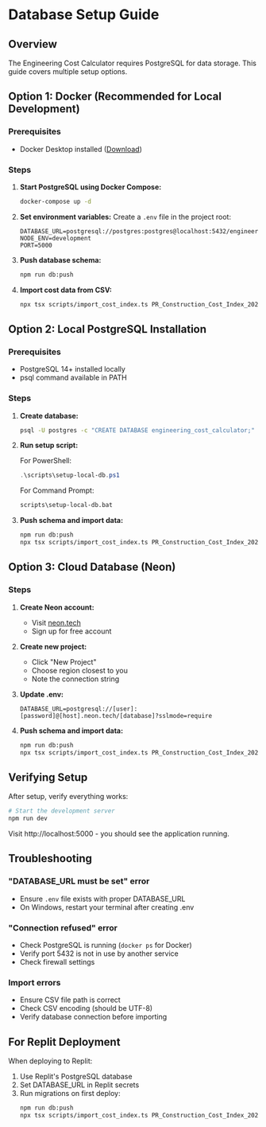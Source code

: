 # Database Setup Guide

## Overview

The Engineering Cost Calculator requires PostgreSQL for data storage. This guide covers multiple setup options.

## Option 1: Docker (Recommended for Local Development)

### Prerequisites
- Docker Desktop installed ([Download](https://www.docker.com/products/docker-desktop))

### Steps

1. **Start PostgreSQL using Docker Compose:**
   ```bash
   docker-compose up -d
   ```

2. **Set environment variables:**
   Create a `.env` file in the project root:
   ```env
   DATABASE_URL=postgresql://postgres:postgres@localhost:5432/engineering_cost_calculator
   NODE_ENV=development
   PORT=5000
   ```

3. **Push database schema:**
   ```bash
   npm run db:push
   ```

4. **Import cost data from CSV:**
   ```bash
   npx tsx scripts/import_cost_index.ts PR_Construction_Cost_Index_2025_filled.csv
   ```

## Option 2: Local PostgreSQL Installation

### Prerequisites
- PostgreSQL 14+ installed locally
- psql command available in PATH

### Steps

1. **Create database:**
   ```bash
   psql -U postgres -c "CREATE DATABASE engineering_cost_calculator;"
   ```

2. **Run setup script:**
   
   For PowerShell:
   ```powershell
   .\scripts\setup-local-db.ps1
   ```
   
   For Command Prompt:
   ```cmd
   scripts\setup-local-db.bat
   ```

3. **Push schema and import data:**
   ```bash
   npm run db:push
   npx tsx scripts/import_cost_index.ts PR_Construction_Cost_Index_2025_filled.csv
   ```

## Option 3: Cloud Database (Neon)

### Steps

1. **Create Neon account:**
   - Visit [neon.tech](https://neon.tech)
   - Sign up for free account

2. **Create new project:**
   - Click "New Project"
   - Choose region closest to you
   - Note the connection string

3. **Update .env:**
   ```env
   DATABASE_URL=postgresql://[user]:[password]@[host].neon.tech/[database]?sslmode=require
   ```

4. **Push schema and import data:**
   ```bash
   npm run db:push
   npx tsx scripts/import_cost_index.ts PR_Construction_Cost_Index_2025_filled.csv
   ```

## Verifying Setup

After setup, verify everything works:

```bash
# Start the development server
npm run dev
```

Visit http://localhost:5000 - you should see the application running.

## Troubleshooting

### "DATABASE_URL must be set" error
- Ensure `.env` file exists with proper DATABASE_URL
- On Windows, restart your terminal after creating .env

### "Connection refused" error
- Check PostgreSQL is running (`docker ps` for Docker)
- Verify port 5432 is not in use by another service
- Check firewall settings

### Import errors
- Ensure CSV file path is correct
- Check CSV encoding (should be UTF-8)
- Verify database connection before importing

## For Replit Deployment

When deploying to Replit:

1. Use Replit's PostgreSQL database
2. Set DATABASE_URL in Replit secrets
3. Run migrations on first deploy:
   ```bash
   npm run db:push
   npx tsx scripts/import_cost_index.ts PR_Construction_Cost_Index_2025_filled.csv
   ```
